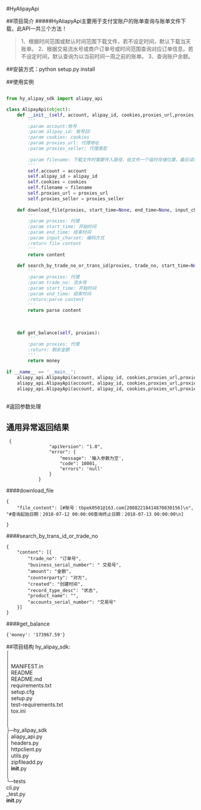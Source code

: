 #HyAlipayApi

##项目简介
#####HyAliapyApi主要用于支付宝账户的账单查询与账单文件下载，此API一共三个方法！
>1、根据时间范围或默认时间范围下载文件，若不设定时间，默认下载当天账单。
>2、根据交易流水号或商户订单号或时间范围查询对应订单信息。若不设定时间，默认查询为以当前时间一周之前的账单。
>3、查询账户余额。

##安装方式：python setup.py install

##使用实例

```python

from hy_alipay_sdk import aliapy_api

class AlipayApi(object):
    def __init__(self, account, alipay_id, cookies,proxies_url,proxies_seller, filename=None):
        '''
        :param account:账号
        :param alipay_id: 账号ID
        :param cookies: cookies
        :param proxies_url: 代理地址
        :param proxies_seller: 代理类型
        
        :param filename: 下载文件时需要传入路径，给文件一个临时存储位置，最后读取文件并删除！
        '''
        self.account = account
        self.alipay_id = alipay_id
        self.cookies = cookies
        self.filename = filename    
        self.proxies_url = proxies_url    
        self.proxies_seller = proxies_seller    
        
    def download_file(proxies, start_time=None, end_time=None, input_charset='gbk'):
        '''
        :param proxies: 代理
        :param start_time: 开始时间
        :param end_time: 结束时间
        :param input_charset: 编码方式
        :return file content
        '''
        return content
    
    def search_by_trade_no_or_trans_id(proxies, trade_no, start_time=None, end_time=None):
        '''
        :param proxies: 代理
        :param trade_no: 流水号
        :param start_time: 开始时间
        :param end_time: 结束时间
        :return:parse content
        '''
        return parse content
    
    
    
    def get_balance(self, proxies):
        '''
        :param proxies: 代理
        :return: 剩余金额
        '''
        return money
    
if __name__ == '__main__':
    aliapy_api.AlipayApi(account, alipay_id, cookies,proxies_url,proxies_seller,'c:/hy_alipay_sdk/').download_file(proxies,'2018-07-10','2018-07-11','gbk')
    aliapy_api.AlipayApi(account, alipay_id, cookies,proxies_url,proxies_seller).search_by_trade_no_or_trans_id(proxies,trade_no,'2018-07-10','2018-07-11')
    aliapy_api.AlipayApi(account, alipay_id, cookies,proxies_url,proxies_seller).get_balance(proxies)
    
```        


#返回参数处理

## 通用异常返回结果

```
 {
                "apiVersion": "1.0",
                "error": {
                    "message": '输入参数为空',
                    "code": 10001,
                    "errors": 'null'
                }
            }
```

####download_file
```
{
    "file_content": [#账号：tbpek0501@163.com[20882218414870830156]\n", "#查询起始日期：2018-07-12 00:00:00查询终止日期：2018-07-13 00:00:00\n]
        
}
```

####search_by_trans_id_or_trade_no
```
{
    "content": [{
        "trade_no": "订单号",
        "business_serial_number": " 交易号",
        "amount": "金额",
        "counterparty": "对方",
        "created": "创建时间",
        "record_type_desc": "状态",
        "product_name": "",
        "accounts_serial_number": "交易号"
    }]
}
```
  
  
####get_balance

```
{'money': '173967.59'}
```


##项目结构
hy_alipay_sdk:  
│  
│  
│  MANIFEST.in  
│  README  
│  README.md  
│  requirements.txt  
│  setup.cfg  
│  setup.py  
│  test-requirements.txt  
│  tox.ini  
│    
│        
├─hy_alipay_sdk  
│      aliapy_api.py  
│      headers.py  
│      httpclient.py  
│      utils.py  
│      zipfileadd.py  
│      __init__.py  
│        
└─tests  
        cli.py  
        _test.py  
        __init__.py  